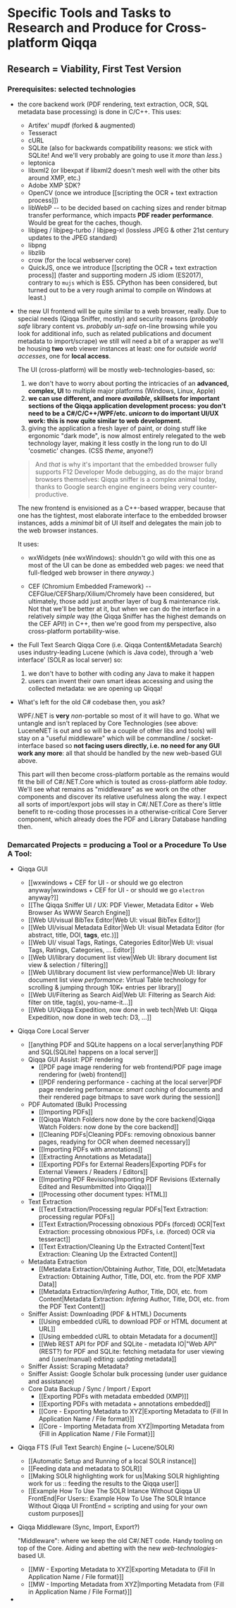 # Specific Tools and Tasks to Research and Produce for Cross-platform Qiqqa

## Research = Viability, First Test Version

### Prerequisites: selected technologies

- the core backend work (PDF rendering, text extraction, OCR, SQL metadata base processing) is done in C/C++. This uses:
	- Artifex' mupdf (forked & augmented)
	- Tesseract
	- cURL
	- SQLite (also for backwards compatibility reasons: we stick with SQLite! And we'll very probably are going to use it *more* than *less*.)
	- leptonica
	- libxml2 (or libexpat if libxml2 doesn't mesh well with the other bits around XMP, etc.)
	- Adobe XMP SDK?
	- OpenCV (once we introduce [[scripting the OCR + text extraction process]])
	- libWebP -- to be decided based on caching sizes and render bitmap transfer performance, which impacts **PDF reader performance**. Would be great for the caches, though.
	- libjpeg / libjpeg-turbo / libjpeg-xl (lossless JPEG & other 21st century updates to the JPEG standard)
	- libpng
	- libzlib
	- crow (for the local webserver core)
	- QuickJS, once we introduce [[scripting the OCR + text extraction process]] (faster and supporting modern JS idiom (ES2017), contrary to `mujs` which is ES5. CPython has been considered, but turned out to be a very rough animal to compile on Windows at least.)
- the new UI frontend will be quite similar to a web browser, really. Due to special needs (Qiqqa Sniffer, mostly) and security reasons (*probably safe* library content vs. *probably un-safe* on-line browsing while you look for additional info, such as related publications and document metadata to import/scrape) we still will need a bit of a wrapper as we'll be housing **two** web viewer instances at least: one for *outside world accesses*, one for **local access**.

   The UI (cross-platform) will be mostly web-technologies-based, so:
	1. we don't have to worry about porting the intricacies of an **advanced, complex, UI** to multiple major platforms (Windows, Linux, Apple)
	2. **we can use different, and more *available*, skillsets for important sections of the Qiqqa application development process: you don't need to be a C#/C/C++/WPF/etc. *unicorn* to do important UI/UX work: this is now quite similar to web development.** 
	3. giving the application a fresh layer of paint, or doing stuff like ergonomic "dark mode", is now almost entirely relegated to the web technology layer, making it less costly in the long run to do UI 'cosmetic' changes. (CSS *theme*, anyone?)

   > And *that* is why it's important that the embedded browser fully supports F12 Developer Mode debugging, as do the major brand browsers themselves: Qiqqa sniffer is a complex animal today, thanks to Google search engine engineers being very counter-productive.

   The new frontend is envisioned as a C++-based wrapper, because that one has the tightest, most elaborate interface to the embedded browser instances, adds a *minimal* bit of UI itself and delegates the main job to the web browser instances.
   
   It uses:
   
 	- wxWidgets (née wxWindows): shouldn't go wild with this one as most of the UI can be done as embedded web pages: we need that full-fledged web browser in there *anyway*.)
   
	- CEF (Chromium Embedded Framework) -- CEFGlue/CEFSharp/Xilium/Chromely have been considered, but ultimately, those add just another layer of bug & maintenance risk. Not that we'll be better at it, but when we can do the interface in a relatively *simple* way (the Qiqqa Sniffer has the highest demands on the CEF API!) in C++, then we're good from my perspective, also cross-platform portability-wise.
- the Full Text Search Qiqqa Core (i.e. Qiqqa Content&Metadata Search) uses industry-leading Lucene (which is Java code), through a 'web interface' (SOLR as local server) so:
	1. we don't have to bother with coding any Java to make it happen
	2. users can invent their own smart ideas accessing and using the collected metadata: we are opening up Qiqqa!

- What's left for the old C# codebase then, you ask?

   WPF/.NET is **very** *non*-portable so most of it will have to go. What we untangle and isn't replaced by Core Technologies (see above: LuceneNET is out and so will be a couple of other libs and tools) will stay on a "useful middleware" which will be commandline / socket-interface based so **not facing users directly, i.e. no need for any GUI work any more**: all that should be handled by the new web-based GUI above.
   
   This part will then become cross-platform portable as the remains would fit the bill of C#/.NET.Core which is touted as cross-platform able *today*. We'll see what remains as "middleware" as we work on the other components and discover its relative usefulness along the way. I expect all sorts of import/export jobs will stay in C#/.NET.Core as there's little benefit to re-coding those processes in a otherwise-critical Core Server component, which already does the PDF and Library Database handling then.

### Demarcated Projects = producing a Tool or a Procedure To Use A Tool:

- Qiqqa GUI
	- [[wxwindows + CEF for UI - or should we go electron anyway|wxwindows + CEF for UI - or should we go `electron` anyway?]]
	- [[The Qiqqa Sniffer UI / UX: PDF Viewer, Metadata Editor + Web Browser As WWW Search Engine]]
	- [[Web UI/visual BibTex Editor|Web UI: visual BibTex Editor]]
	- [[Web UI/visual Metadata Editor|Web UI: visual Metadata Editor (for abstract, title, DOI, **tags**, etc.)]]
	- [[Web UI/ visual Tags, Ratings, Categories Editor|Web UI: visual Tags, Ratings, Categories, ... Editor]]
	- [[Web UI/library document list view|Web UI: library document list view & selection / filtering]]
	- [[Web UI/library document list view performance|Web UI: library document list view *performance*: Virtual Table technology for scrolling & jumping through 10K+ entries per library]]
	- [[Web UI/Filtering as Search Aid|Web UI: Filtering as Search Aid: filter on title, tag(s), you-name-it...]]
	- [[Web UI/Qiqqa Expedition, now done in web tech|Web UI: Qiqqa Expedition, now done in web tech: D3, ...]]
- Qiqqa Core Local Server 
	- [[anything PDF and SQLite happens on a local server|anything PDF and SQL(SQLite) happens on a local server]]
	- Qiqqa GUI Assist: PDF rendering
		- [[PDF page image rendering for web frontend/PDF page image rendering for (web) frontend]]
		- [[PDF rendering performance - caching at the local server|PDF page rendering performance: *smart caching* of documents and their rendered page bitmaps to save work during the session]]
	- PDF Automated (Bulk) Processing
		- [[Importing PDFs]]
		- [[Qiqqa Watch Folders now done by the core backend|Qiqqa Watch Folders: now done by the core backend]]
		- [[Cleaning PDFs|Cleaning PDFs: removing obnoxious banner pages, readying for OCR when deemed necessary]]
		- [[Importing PDFs with annotations]]
		- [[Extracting Annotations as Metadata]]
		- [[Exporting PDFs for External Readers|Exporting PDFs for External Viewers / Readers / Editors]]
		- [[Importing PDF Revisions|Importing PDF Revisions (Externally Edited and Resumbmitted into Qiqqa)]]
		- [[Processing other document types: HTML]]
	- Text Extraction
		- [[Text Extraction/Processing regular PDFs|Text Extraction: processing regular PDFs]]
		- [[Text Extraction/Processing obnoxious PDFs (forced) OCR|Text Extraction: processing obnoxious PDFs, i.e. (forced) OCR via tesseract]]
		- [[Text Extraction/Cleaning Up the Extracted Content|Text Extraction: Cleaning Up the Extracted Content]]
	- Metadata Extraction
		- [[Metadata Extraction/Obtaining Author, Title, DOI, etc|Metadata Extraction: Obtaining Author, Title, DOI, etc. from the PDF XMP Data]]
		- [[Metadata Extraction/*Infering* Author, Title, DOI, etc. from Content|Metadata Extraction: *Infering* Author, Title, DOI, etc. from the PDF Text Content]]
	- Sniffer Assist: Downloading (PDF & HTML) Documents
		- [[Using embedded cURL to download PDF or HTML document at URL]]
		- [[Using embedded cURL to obtain Metadata for a document]]
		- [[Web REST API for PDF and SQLite - metadata IO|"Web API" (REST?) for PDF and SQLite: fetching metadata for user viewing and (user/manual) editing: *updating* metadata]]
	- Sniffer Assist: Scraping Metadata?
	- Sniffer Assist: Google Scholar bulk processing (under user guidance and assistance)
	- Core Data Backup / Sync / Import / Export
		- [[Exporting PDFs with metadata embedded (XMP)]]
		- [[Exporting PDFs with metadata + annotations embedded]]
		- [[Core - Exporting Metadata to XYZ|Exporting Metadata to {Fill In Application Name / File format}]]
		- [[Core - Importing Metadata from XYZ|Importing Metadata from {Fill in Application Name / File Format}]]
- Qiqqa FTS (Full Text Search) Engine (~ Lucene/SOLR)
	- [[Automatic Setup and Running of a local SOLR instance]]
	- [[Feeding data and metadata to SOLR]]
	- [[Making SOLR highlighting work for us|Making SOLR highlighting work for us :: feeding the results to the Qiqqa user]]
	- [[Example How To Use The SOLR Intance Without Qiqqa UI FrontEnd|For Users:: Example How To Use The SOLR Intance Without Qiqqa UI FrontEnd = scripting and using for your own custom purposes]]
- Qiqqa Middleware (Sync, Import, Export?)
 
   "Middleware": where we keep the old C#/.NET code. Handy tooling on top of the Core. Aiding and abetting with the new *web-technologies*-based UI.
	- [[MW - Exporting Metadata to XYZ|Exporting Metadata to {Fill In Application Name / File format}]]
	- [[MW - Importing Metadata from XYZ|Importing Metadata from {Fill in Application Name / File Format}]]
- 